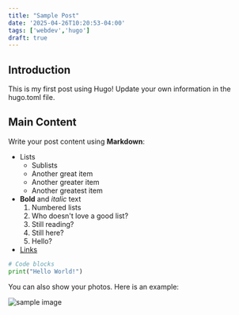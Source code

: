 ```yaml
---
title: "Sample Post"
date: '2025-04-26T10:20:53-04:00'
tags: ['webdev','hugo']
draft: true
---
```


## Introduction
This is my first post using Hugo! Update your own information in the hugo.toml file. 

## Main Content
Write your post content using **Markdown**:
- Lists
  - Sublists
  - Another great item 
  - Another greater item 
  - Another greatest item 
- **Bold** and *italic* text
  1. Numbered lists
  2. Who doesn't love a good list? 
  3. Still reading? 
  4. Still here? 
  5. Hello? 
- [Links](https://example.com)

```python
# Code blocks
print("Hello World!")
```
You can also show your photos. Here is an example: 

![sample image](/images/photo7.jpg)

